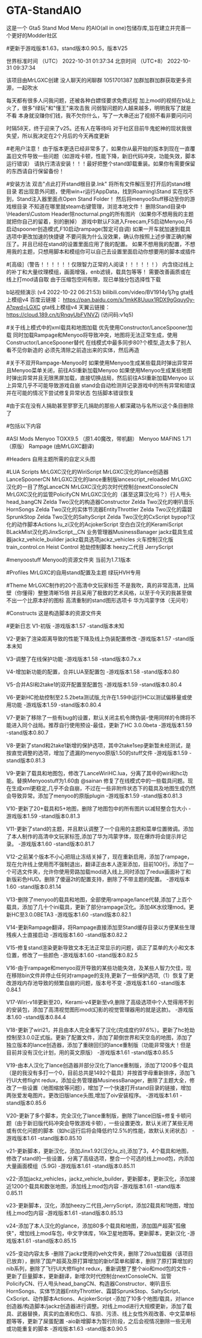 # GTA-StandAIO
这是一个 Gta5 Stand Mod Menu 的AIO(all in one)包储存库,旨在建立并完善一个更好的Modder社区

#更新于游戏版本1.63，stand版本0.90.5，版本V25

 世界标准时间
（UTC）	2022-10-31 01:37:34
 北京时间
（UTC+8）	2022-10-31 09:37:34

该项目由MrLGXC创建
没人聊天的闲聊群 1051701387
加群加群加群获取更多资源，一起吹水

每天都有很多人问我问题，还被各种白嫖怪要求免费远程
加上mod的视频在b站上火了，很多"绿玩"和"懂王"来攻击我
问弱智问题的人越来越多，明明我写了就是不看
本身就没赚你们钱，我不欠你什么，写了一大串还出了视频不看非要问问问

时隔58天，终于迎来了v25。还有人在等待吗
对于社区目前牛鬼蛇神的现状我很失望，所以我决定在2个月后的今天再度更新



#老用户注意！
由于版本更迭已经非常多了，如果你从最开始的版本到现在一直覆盖旧文件导致一些问题（如游戏卡顿，性能下降，新旧代码冲突，功能失效，脚本运行错误）
请执行清洁安装！！！最好把整个stand卸载重装。如果你有需要保留的东西请自行保留备份！

#安装方法
 双击"点此打开stand根目录.lnk"
 将所有文件解压至打开后的stand根目录
 若出现意外问题，使用win+r运行AppData，找到Roaming\Stand
 实在找不到，Stand注入器里面点Open Stand Folder！
 然后将menyooStuff移动至你的游戏根目录
 不知道在哪里就steam右键管理，浏览本地文件！
 删除Stand目录中\Headers\Custom Header除nocturnal.png的所有图片（如果你不想用我的主题就把你自己的留着，别的删掉）
 游戏中默认F3进入Freecam,F5启动Menyoo,F6启动spooner创造模式,F10启动rampage(暂定可自调)
 如果一开车就加速到载具选项中更改加速的快捷键
不要问我为什么没效果，确认你按照上述步骤正确的解压了。并且已经在stand的设置里面应用了我的配置。
如果不想用我的配置，不想用我的主题，只想用脚本和模组你可以自己去设置里面启动你想要用的脚本或插件



#[高级]（警告！！！！！！仅限智力正常的人阅读！！！！！！）
内含绕过线上的补丁和大量纹理模组，画面增强，enb滤镜，载具包等等！
需要改善画质或在线上打mod请自取
由于压缩包空间有限，现已单独分包选择性下载

b站视频演示 (v4 2022-10-22 06:21:53) bilibili.com/video/BV1914y1j7rg
gta线上模组v4 百度云链接： https://pan.baidu.com/s/1mkK8Uuux1RDX9gGquy0y-A?pwd=LGXC 
gta线上模组v4 天翼云链接： https://cloud.189.cn/t/RnqyUbFVNVZj (访问码:v1q5)



#关于线上模式中的xml载具和地图加载
 优先使用Constructor/LanceSpooner加载
 同时加载Rampage和Menyoo将导致冲突，地图将无法正常生成，使用Constructor/LanceSpooner替代
 在线模式中最多同步80?个模型,造太多了别人看不见你新造的
 必须先清除之前造出来的实体，然后再造

#关于不双开Rampage-Menyoo时
 如果使用Menyoo生成某些载具时弹出异常并且Menyoo菜单关闭，前往ASI重新加载Menyoo
 如果使用Menyoo生成某些地图时弹出异常并且无限黑屏加载，直接切换战局，然后前往ASI重新加载Menyoo
 以上异常几乎不可能导致游戏自崩
 stand会自动检测并记录游戏中的所有异常和错误
 并在可能的情况下尝试修复异常状态
 包括脚本错误恢复

#由于实在没有人捐助甚至寥寥无几捐助的那些人都深藏功与名所以这个条目删除了

#包括以下内容

#ASI Mods
 Menyoo TOXX9.5 （原1.40魔改，带机翻） 
 Menyoo MAFINS 1.71 （原版）
 Rampage (由MrLGXC翻译)

#Headers
 自用主题所需的自定义头图

#LUA Scripts
 MrLGXC汉化的WiriScript
 MrLGXC汉化的lance创造器LanceSpoonerCN
 MrLGXC汉化的lance重制版lancescript_reloaded
 MrLGXC汉化的一目了然gLanceCN
 MrLGXC汉化的次时代控制台nextConsoleCN
 MrLGXC汉化的监管PolicifyCN
 MrLGXC汉化的（甚至这算汉化吗？）行人甩头head_bangCN
 Zelda Two汉化的构造器Constructor
 Zelda Two汉化的喇叭音乐HornSongs
 Zelda Two汉化的实体节流器EntityThrottler
 Zelda Two汉化的霜碧SprunkStop
 Zelda Two汉化的SaltyScript
 Zelda Two汉化的CxScript
 bypop?汉化的动作脚本Actions
 lu_zi汉化的AcjokerScript
 空白白汉化的KeramiScript
 BLackMist汉化的JinxScript__CN
 业务管理器MusinessBanager
 jackz载具生成器jackz_vehicle_builder
 jackz载具选项jackz_vehicles
 火车控制汉化版train_control.cn
 Heist Control 抢劫控制脚本
 heezy二代目
 JerryScript

#menyoostuff
 Menyoo的资源文件夹
 当前为1.7.1版本

#Profiles
 MrLGXC的自用stand配置及主题
 绿玩HVH专用

#Theme
 MrLGXC制作的20个高清中文玩家标签
 不是我吹，真的非常高清，比隔壁（你懂得）整整清晰15倍
 并且采用了极致的艺术风格，以至于今天的我甚至做不出一个比原本好的图标
 高清重制的stand图形选项卡
 华为鸿蒙字体（无问号）

#Constructs
 这是构造脚本的资源文件夹
 
#更新日志
V1-初版
  -游戏版本1.57
  -stand版本未知

V2-更新了渲染距离导致的性能下降及线上伪装配置修改
  -游戏版本1.57
  -stand版本未知

V3-调整了在线保护功能
  -游戏版本1.58
  -stand版本0.7x.x

V4-增加新功能的配置，合并LUA至配置包
  -游戏版本1.58
  -stand版本0.80

V5-合并ASI和2take1的双开配置至配置包
  -游戏版本1.59
  -stand版本0.80.4

V6-更新HC抢劫控制至2.5.2beta测试版,允许在1.59中运行HC以测试偏移量或使用功能
  -游戏版本1.59
  -stand版本0.80.4

V7-更新了移除了一些有bug的设置，默认关闭主机令牌伪装-使用同样的令牌将不能进入同个战局。推荐自行使用预设-最佳，更新了HC 3.0.0beta
  -游戏版本1.59
  -stand版本0.80.7

V8-更新了stand和2take1新增的保护选项，其中2take1sep更新暂未经测试，是按直觉调整的选项，增加了遗漏的menyoo原版1.50的stuff文件
  -游戏版本1.59
  -stand版本0.81.3

V9-更新了载具和地图包，修改了LanceWiriHC.lua，分离了其中的wiri和hc功能。替换Menyoostuff为1.60由 @sainan 修复了在线模式中的一些载具问题。现在生成xml更稳定,几乎不会自崩，不过在一些非附件状态下的载具及地图生成仍然会导致异常。添加了menyoo的原版plugin
  -游戏版本1.59
  -stand版本0.81.3

V10-更新了20+载具和5+地图，删除了地图包中的所有图片以减轻整合包大小
   -游戏版本1.59
   -stand版本0.81.3

V11-更新了stand的主题，并且默认调整了一个自用的主题和菜单位置微调。添加了本人制作的高清中文玩家标签,添加了华为鸿蒙字体，现在爆炸将会提示并记录。
   -游戏版本1.60
   -stand版本0.81.7

V12-之前某个版本不小心把阻止冻结关掉了，现在重新启用，添加了rampage，现在允许线上使用而不强制退出，翻译正由本人逐渐添加，目前100行。添加了一个可选文件夹，允许你使用旁路加载mod进入线上,同时添加了redux画面补丁和新版彩色HUD。删除了傻逼2t的配置支持，删除了不带主题的配置。
   -游戏版本1.60
   -stand版本0.81.14

V13-删除了menyoo的载具和地图，全部使用rampage/lance代替,添加了上百个载具，添加了几十个ini载具，更新了部分rampage汉化。添加4K水纹理mod。更新HC至3.0.0BETA3
   -游戏版本1.60
   -stand版本0.82.1

V14-更新Rampage翻译，将Rampage直接添加至Stand缓存目录以方便某些生理残疾人士直接启动
   -游戏版本1.60
   -stand版本0.82.2

V15-修复stand渲染更新导致文本无法正常显示的问题，调正了菜单的大小和文本位置，修改了一些颜色
   -游戏版本1.60
   -stand版本0.82.5

V16-由于rampage和menyoo双开导致的某些功能失效，及某些人智力欠佳，现在移除bin文件并停止任何对rampage的支持,更新了一些保护选项,（1）恢复了更改游戏内存池导致的频繁自崩的问题，版本号不变
   -游戏版本1.60
   -stand版本0.84.1

V17-Wiri-v18更新至20，Kerami-v4更新至v9,删除了高级选项中个人觉得用不到的安装包，添加了高清视觉图形mod(幻影的视觉管理器用的就是这款)。
   -游戏版本1.60
   -stand版本0.84.4

V18-更新了wiri21，并且由本人完全重写了汉化(完成度约97.6%）。更新了hc抢劫控制至3.0.0正式版。更新了配置文件，添加了颠倒世界和天空岛的地图，添加了独立版本的lance创造器，添加了重磅回归的lance重制版（功能非常强大！但是目前并没有汉化计划，用的英文原版）
   -游戏版本1.61
   -stand版本0.85.5

V19-由本人汉化了lance创造器并部分汉化了lance重制版，添加了1200多个载具（是的我没有多打一个0，目前总共是1492个载具）并按首字母重新排序，添加飞行UI大修flight redux，添加业务管理器MusinessBanager，删除了主题大全，修改了一些设置（地图缩放等问题），增加了一个快速打开stand目录的链接，增加两张爱发电图片。更改旧版lance头图,增加了oiv安装程序。
   -游戏版本1.61
   -stand版本0.85.6

V20-更新了多个脚本，完全汉化了lance重制版，删除了lance旧版=修复卡顿问题（由于新旧版代码冲突会导致游戏卡顿），一些设置更改，默认关闭了某些无用或有优化问题的脚本（如hc运行后将会降低约12.5%的性能，故默认关闭状态）
    -游戏版本1.61
    -stand版本0.85.10

v21-更新脚本，更新汉化，添加Jinx1.92(汉化lu_zi),添加了3，4个载具和地图，修改了stand的一些设置，分离了高级选项，整合一个可选的线上mod包，内添加大量画面模组（5.9G)
   -游戏版本1.61
   -stand版本0.85.11

v22-添加jackz_vehicles，jackz_vehicle_builder，更新脚本，更新汉化，添加接近1200个载具和数张地图，添加线上mod包内容
   -游戏版本1.61
   -stand版本0.85.11

v23-更新脚本，汉化，添加heezy二代目,JerryScript，添加2载具和1地图，增加线上mod包内容
   -游戏版本1.61
   -stand版本0.85.13

v24-添加了本人汉化的glance，添加80多个载具和地图，添加国产超英"孤傲侠"，增加线上mod车包，中文字体库，16k卫星地图等。更新脚本，更新汉化
   -游戏版本1.61
   -stand版本0.85.15

v25-变动内容太多
   -删除了jackz使用的veh文件夹，删除了2tlua加载器（该项目已放弃），删除了国产超英及原打算增加的新bf菜单和脚本，删除了原打算增加的nib系列，删除了飞行UI大修flight redux，重新调整了整个aio和mod包的文件
   -更新了巨量脚本，更新翻译，新增次时代控制台nextConsoleCN、监管PolicifyCN、行人甩头head_bangCN、构造器Constructor、喇叭音乐HornSongs、实体节流器EntityThrottler、霜碧SprunkStop、SaltyScript、CxScript、动作脚本Actions、AcjokerScript
   -添加了10多个地图/载具，对lance创造器/构造脚本/jackz创造器进行调整。对线上mod进行大规模更新，添加了载具、武器替换，真实的血液和伤口、车损、污渍、线上女性外观改善、中文菜单标题等等，更新了屎蛋配置
   -aio新增脚本为暂行阶段，之后会视情况删除一些无用或功能重复的脚本
   -游戏版本1.63
   -stand版本0.90.5
